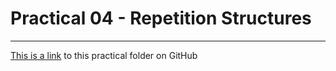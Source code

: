 # Practical 04 - Repetition Structures

---

[This is a link](https://github.com/CP1401/Practicals/tree/master/prac_05) to this practical folder on GitHub
